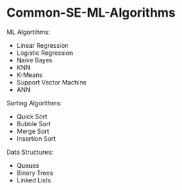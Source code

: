 # Common-SE-ML-Algorithms

ML Algortihms:
- Linear Regression
- Logistic Regression
- Naive Bayes
- KNN
- K-Means
- Support Vector Machine
- ANN

Sorting Algorithms:
- Quick Sort
- Bubble Sort
- Merge Sort
- Insertion Sort

Data Structures:
- Queues
- Binary Trees
- Linked Lists
